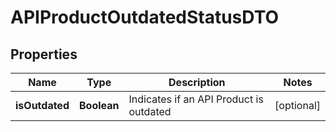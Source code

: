 
# APIProductOutdatedStatusDTO

## Properties
Name | Type | Description | Notes
------------ | ------------- | ------------- | -------------
**isOutdated** | **Boolean** | Indicates if an API Product is outdated  |  [optional]



